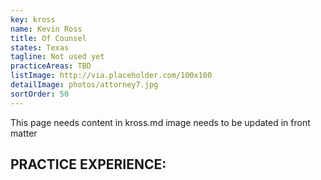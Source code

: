 ```yaml
---
key: kross
name: Kevin Ross
title: Of Counsel
states: Texas
tagline: Not used yet
practiceAreas: TBD
listImage: http://via.placeholder.com/100x100
detailImage: photos/attorney7.jpg
sortOrder: 50
---
```

This page needs content in kross.md
image needs to be updated in front matter

## PRACTICE EXPERIENCE:
